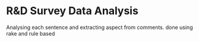 # R&D Survey Data Analysis

Analysing each sentence and extracting aspect from comments.
done using rake and rule based

